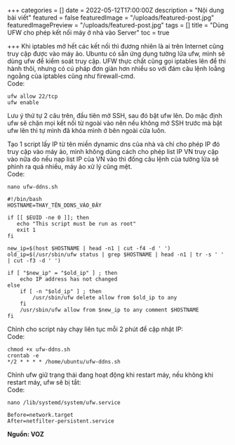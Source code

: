 +++
categories = []
date = 2022-05-12T17:00:00Z
description = "Nội dung bài viết"
featured = false
featuredImage = "/uploads/featured-post.jpg"
featuredImagePreview = "/uploads/featured-post.jpg"
tags = []
title = "Dùng UFW cho phép kết nối máy ở nhà vào Server"
toc = true

+++
Khi iptables mở hết các kết nối thì đương nhiên là ai trên Internet cũng truy cập được vào máy ảo. Ubuntu có sẵn ứng dụng tường lửa ufw, mình sẽ dùng ufw để kiểm soát truy cập. UFW thực chất cũng gọi iptables lên để thi hành thôi, nhưng có cú pháp đơn giản hơn nhiều so với đám câu lệnh loằng ngoằng của iptables cũng như firewall-cmd.  
Code:

    ufw allow 22/tcp
    ufw enable

Lưu ý thứ tự 2 câu trên, đầu tiên mở SSH, sau đó bật ufw lên. Do mặc định ufw sẽ chặn mọi kết nối từ ngoài vào nên nếu không mở SSH trước mà bật ufw lên thì tự mình đã khóa mình ở bên ngoài cửa luôn.  
  
Tạo 1 script lấy IP từ tên miền dynamic dns của nhà và chỉ cho phép IP đó truy cập vào máy ảo, mình không dùng cách cho phép list IP VN truy cập vào nữa do nếu nạp list IP của VN vào thì đống câu lệnh của tường lửa sẽ phình ra quá nhiều, máy ảo xử lý cũng mệt.  
Code:

    nano ufw-ddns.sh
    
    #!/bin/bash
    HOSTNAME=THAY_TÊN_DDNS_VÀO_ĐÂY
    
    if [[ $EUID -ne 0 ]]; then
       echo "This script must be run as root"
       exit 1
    fi
    
    new_ip=$(host $HOSTNAME | head -n1 | cut -f4 -d ' ')
    old_ip=$(/usr/sbin/ufw status | grep $HOSTNAME | head -n1 | tr -s ' ' | cut -f3 -d ' ')
    
    if [ "$new_ip" = "$old_ip" ] ; then
        echo IP address has not changed
    else
        if [ -n "$old_ip" ] ; then
            /usr/sbin/ufw delete allow from $old_ip to any
        fi
        /usr/sbin/ufw allow from $new_ip to any comment $HOSTNAME
    fi

Chỉnh cho script này chạy liên tục mỗi 2 phút để cập nhật IP:  
Code:

    chmod +x ufw-ddns.sh
    crontab -e
    */2 * * * * /home/ubuntu/ufw-ddns.sh

Chỉnh ufw giữ trạng thái đang hoạt động khi restart máy, nếu không khi restart máy, ufw sẽ bị tắt:  
Code:

    nano /lib/systemd/system/ufw.service
    
    Before=network.target
    After=netfilter-persistent.service

  
**Nguồn: VOZ**